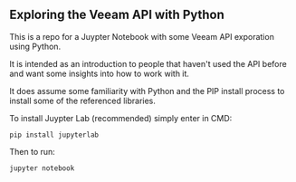 ## Exploring the Veeam API with Python

This is a repo for a Juypter Notebook with some Veeam API exporation using Python.

It is intended as an introduction to people that haven't used the API before and want some insights into how to work with it.

It does assume some familiarity with Python and the PIP install process to install some of the referenced libraries.

To install Juypter Lab (recommended) simply enter in CMD:

    pip install jupyterlab

Then to run:

    jupyter notebook
